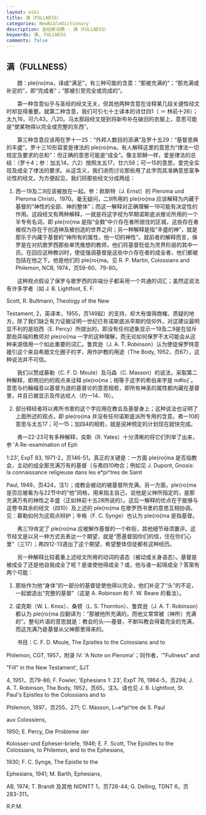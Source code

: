 ```yaml
---
layout: wiki
title: 满（FULLNESS）
categories: NewBibleDictionary
description: 圣经新词典 - 满（FULLNESS）
keywords: 满, FULLNESS
comments: false
---
```


## 满（FULLNESS）

　　腊：ple{ro{ma，译成“满足”，有三种可能的含意：“那被充满的”；“那充满或补足的”，即“完成者”；“那被引至完全或完成的”。

　　第一种含意似乎与圣经的经文无关，但其他两种含意在诠释某几段关键性经文时却显得重要。就第二种含意，我们可引七十士译本的诗廿四1（ ＝ 林前十26）；太九16，可六43，八20。马太那段经文提到将新布补在破旧的衣服上，意思可能是“使某物得以完全或完整的东西”。

　　第三种含意应该用在罗十一25：“外邦人数目的添满”及罗十五29：“基督恩典的丰盛”。罗十三10形容爱是律法的 ple{ro{ma。有人解释这里的意思为“律法一切规定及要求的总和”：但正确的意思可能是“成全”。像主耶稣一样，爱是律法的总结：（罗十4；参：加五14，六2）按照太五17，廿六56；可一15的意思，爱完全实现及成全了律法的要求。从这含义，我们进而讨论那些用了此字而其准确意思富争论性的经文。为方便起见，我们将那些经文分成两组：

1. 西一19及二9应该被放在一起。参：欧斯特（J. Ernst）的 Pleroma und Pleroma Christi，1970。毫无疑问，二9所用的 ple{ro{ma 应该解释为内藏于基督的“神性的全部、神的整体”；而这一解释对正确理解一19可能有决定性的作用。这段经文有两种解释，一就是将这字视为早期诺斯底派推论所用的一个半专有名词，即 ple{ro{ma 是指“全数”中介存在者所居住的区城，这些存在者被视为存在于创造神及被创造的世界之间；另一种解释是指“丰盛的神”，就是那乐于内藏于基督的“神所有的属性，他一切的神性”。就前者的解释而言，保罗是在对抗歌罗西那些单凭推想的教师，他们将基督贬低为灵界阶层的其中一员。在回应这种教训时，使徒强调基督是这些中介存在者的成全者，他们都被包括在他之下。他是他们的 ple{ro{ma。见 R. P. Martin, Colossians and Philemon, NCB, 1974，页59-60、79-80。

　　这种观点假设了保罗与歌罗西的异端分子都采用一个共通的词汇；虽然这说法有许多学者（如 J. B. Lightfoot, E. F.

Scott, R. Bultmann, Theology of the New

Testament, 2，英译本，1955，页149起）的支持，却大有值得商榷、质疑的地方。除了我们缺乏有力证据证明一世纪已有诺斯底派早期的信仰外，对这建议最明显不利的是珀西（E. Percy）所提出的，即没有任何迹象显示一19及二9是在驳斥那些异端的教师对 ple{ro{ma 一字的这种理解，而无论如何保罗不太可能会从这种来源借用一个如此重要的词汇。鲁宾逊（J. A. T. Robinson）认为使徒保罗特意援引这个来自希腊文化圈子的字，用作护教的用途（The Body, 1952，页67），这种说法并不可信。

　　我们以赞成慕勒（C. F. D. Moule）及马森（C. Masson）的说法，采取第二种解释，即用旧约的观点来诠释 ple{ro{ma；相等于这字的希伯来字是 m#lo{`。意思与约翰福音以基督为道的基督论的意思相若，即所有神圣的属性都内藏在基督里，并且已被显示及传达给人（约一14、16）。

2. 部分释经者将以弗所书里的这个字应用在教会及基督身上；这种说法也证明了上面所述的观点，即 ple{ro{ma 并没有任何诺斯底派所专用的含意。弗一10的意思与太五17；可一15；加四4的相若，就是说神预定的计划现在就快完成。

　　弗一22-23可有多种解释，奕斯（R. Yates）十分清晰的将它们列举了出来，参 'A Re-examination of Eph

1:23', ExpT 83, 1971-2，页146-51。真正的关键是：一方面 ple{ro{ma 是否指教会，主动的成全那充满万有的基督（与弗四10吻合；例如见 J. Dupont, Gnosis: la connaissance religieuse dans les e*pi^tres de Saint

Paul, 1949，页424，注1）；或教会被动的被基督所充满。另一方面，ple{ro{ma 是否应被看为与22节中的“他”同格，用来指主自己，说他是父神所指定的，是那充满万有的神性之丰盛（正如林前十五28所说的）。这后一解释的优点在于能够与这卷书其余的经文（四10）及上述的 ple{ro{ma 在歌罗西书里的意思互相协调。见：慕勒如何为这观点辩护；辛格（F. C. Synge）也认为 ple{ro{ma 是指基督。

　　弗三19肯定了 ple{ro{ma 应被解作基督的一个称衔，其他细节毋须置评。这节经文是以另一种方式去表达一个期望，就是“愿基督因你们的信，住在你们心里”（三17）；弗四12-13道出了这个期望，希望整体信徒都有这种经历。

　　另一种解释比较着重上述经文所用的动词的语态（被动或关身语态）。基督是被成全了还是他自我成全了呢？是谁使他得成全？或，他与谁一起得成全？答案有两个可能：

1. 那些作为他“身体”的一部分的基督徒使他得以完全，他们补足了“头”的不足，一起塑造出“完整的基督”（这是 A. Robinson 和 F. W. Beare 的看法）。

2. 诺克斯（W. L. Knox）、桑顿（L. S. Thornton）、鲁宾逊（J. A. T. Robinson）都认为 ple{ro{ma 应翻译为：“那被他所充满的，而他又常常被〔神所〕充满的”。整句片语的意思就是：教会的头──基督，不断叫教会得着完全的充满，而这充满乃是基督从父神那里得来的。

　　书目：C. F. D. Moule, The Epistles to the Colossians and to

Philemon, CGT, 1957，附录 IV: 'A Note on Pleroma'；同作者，'"Fullness" and

"Fill" in the New Testament', SJT

4, 1951，页79-86; F. Fowler, 'Ephesians 1: 23', ExpT 76, 1964-5，页294; J. A. T. Robinson, The Body, 1952，页65，注3。请也见 J. B. Lightfoot, St. Paul's Epistles to the Colossians and to

Philemon, 1897，页255、271; C. Masson, L~e*pi^tre de S. Paul

aux Colossiens,

1950; E. Percy, Die Probleme der

Kolosser-und Epheser-briefe, 1946; E. F. Scott, The Epistles to the Colossians, to Philemon, and to the Ephesians,

1930; F. C. Synge, The Epistle to the

Ephesians, 1941; M. Barth, Ephesians,

AB, 1974; T. Brandt 及其他 NIDNTT 1，页728-44; G. Delling, TDNT 6，页283-311。

R.P.M.








